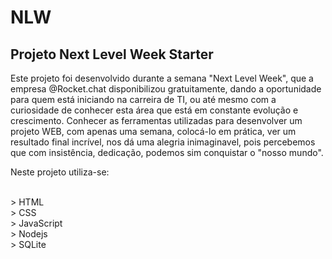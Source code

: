 # NLW

## Projeto Next Level Week Starter

Este projeto foi desenvolvido durante a semana "Next Level Week",
que a empresa @Rocket.chat disponibilizou gratuitamente,
dando a oportunidade para quem está iniciando na carreira de TI,
ou até mesmo com a curiosidade de conhecer esta área que está em constante evolução e crescimento.
Conhecer as ferramentas utilizadas para desenvolver um projeto WEB,
com apenas uma semana, colocá-lo em prática, ver um resultado final incrível,
nos dá uma alegria inimaginavel, pois percebemos que com insistência, dedicação, podemos sim conquistar o "nosso mundo".

Neste projeto utiliza-se:

<br>> HTML
<br>> CSS
<br>> JavaScript
<br>> Nodejs
<br>> SQLite


